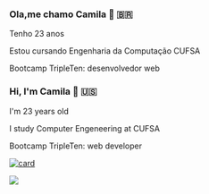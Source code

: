 ### Ola,me chamo Camila  👋 🇧🇷

Tenho 23 anos 

Estou cursando Engenharia da Computação CUFSA

Bootcamp TripleTen: desenvolvedor web



### Hi, I'm Camila 👋 🇺🇸 

I'm 23 years old

I study Computer Engeneering at CUFSA

Bootcamp TripleTen: web developer

[![card](https://github-readme-stats.vercel.app/api?username=milla18&theme=radical)](https://github.com/anuraghazra/github-readme-stats)



<img src="https://img.shields.io/badge/HTML5-E34F26?style=for-the-badge&logo=html5&logoColor=white"/>

<!--
**milla18/milla18** is a ✨ _special_ ✨ repository because its `README.md` (this file) appears on your GitHub profile.

Here are some ideas to get you started:

- 🔭 I’m currently working on ...
- 🌱 I’m currently learning ...
- 👯 I’m looking to collaborate on ...
- 🤔 I’m looking for help with ...
- 💬 Ask me about ...
- 📫 How to reach me: ...
- 😄 Pronouns: ...
- ⚡ Fun fact: ...
-->
